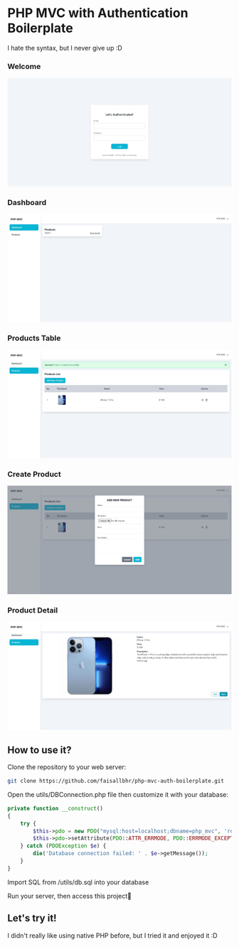 # PHP MVC with Authentication Boilerplate

I hate the syntax, but I never give up :D

### Welcome

![Welcome](docs/welcome.jpg)

### Dashboard

![Dashboard](docs/dashboard.jpg)

### Products Table

![Products Table](docs/products-table.jpg)

### Create Product

![Create Product](docs/create-product.jpg)

### Product Detail

![Product Detail](docs/product-detail.jpg)

## How to use it?

Clone the repository to your web server:

```bash
git clone https://github.com/faisallbhr/php-mvc-auth-boilerplate.git
```

Open the utils/DBConnection.php file then customize it with your database:

```php
private function __construct()
{
    try {
        $this->pdo = new PDO("mysql:host=localhost;dbname=php_mvc", 'root', '');
        $this->pdo->setAttribute(PDO::ATTR_ERRMODE, PDO::ERRMODE_EXCEPTION);
    } catch (PDOException $e) {
        die('Database connection failed: ' . $e->getMessage());
    }
}
```

Import SQL from /utils/db.sql into your database

Run your server, then access this project🤙

## Let's try it!

I didn't really like using native PHP before, but I tried it and enjoyed it :D
